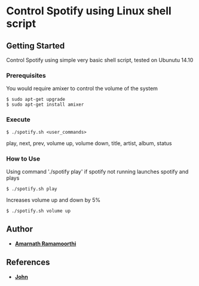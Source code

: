 # Control Spotify using Linux shell script

## Getting Started

Control Spotify using simple very basic shell script, tested on Ubunutu 14.10

### Prerequisites

You would require amixer to control the volume of the system

```
$ sudo apt-get upgrade
$ sudo apt-get install amixer
```

### Execute

```
$ ./spotify.sh <user_commands>
```

play, next, prev, volume up, volume down, title, artist, album, status

### How to Use

Using command './spotify play' if spotify not running launches spotify and plays

```
$ ./spotify.sh play
```

Increases volume up and down by 5%

```
$ ./spotify.sh volume up
```

## Author

* **[Amarnath Ramamoorthi](https://github.com/Amarnath-Ramamoorthi)**


## References

* **[John](https://github.com/johnhamelink/spotify-status)**